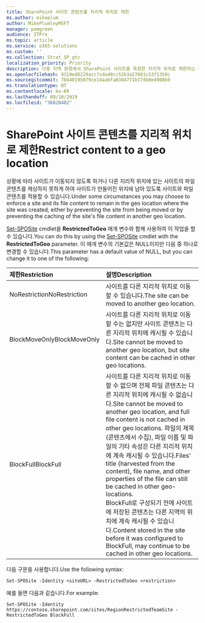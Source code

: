 ```yaml
---
title: SharePoint 사이트 콘텐츠를 지리적 위치로 제한
ms.author: mikeplum
author: MikePlumleyMSFT
manager: pamgreen
audience: ITPro
ms.topic: article
ms.service: o365-solutions
ms.custom: ''
ms.collection: Strat_SP_gtc
localization_priority: Priority
description: 다중 지역 환경에서 SharePoint 사이트를 특정한 지리적 위치로 제한하는 방법에 대해 알아봅니다.
ms.openlocfilehash: 9319ed6229acc7cda48cc52b3a27681c53f1359c
ms.sourcegitcommit: 7bb48195079ce14aabfa0384771b17db0e4908b9
ms.translationtype: HT
ms.contentlocale: ko-KR
ms.lasthandoff: 09/10/2019
ms.locfileid: "36828482"
---
```

# <a name="restrict-sharepoint-site-content-to-a-geo-location"></a><span data-ttu-id="9b19b-103">SharePoint 사이트 콘텐츠를 지리적 위치로 제한</span><span class="sxs-lookup"><span data-stu-id="9b19b-103">Restrict content to a geo location</span></span>

<span data-ttu-id="9b19b-104">상황에 따라 사이트가 이동되지 않도록 하거나 다른 지리적 위치에 있는 사이트의 파일 콘텐츠를 캐싱하지 못하게 하여 사이트가 만들어진 위치에 남아 있도록 사이트와 파일 콘텐츠를 적용할 수 있습니다.</span><span class="sxs-lookup"><span data-stu-id="9b19b-104">Under some circumstances you may choose to enforce a site and its file content to remain in the geo location where the site was created, either by preventing the site from being moved or by preventing the caching of the site's file content in another geo location.</span></span>

<span data-ttu-id="9b19b-105">[Set-SPOSite](https://docs.microsoft.com/powershell/module/sharepoint-online/set-sposite) cmdlet을 **RestrictedToGeo** 매개 변수와 함께 사용하여 이 작업을 할 수 있습니다.</span><span class="sxs-lookup"><span data-stu-id="9b19b-105">You can do this by using the [Set-SPOSite](https://docs.microsoft.com/powershell/module/sharepoint-online/set-sposite) cmdlet with the **RestrictedToGeo** parameter.</span></span> <span data-ttu-id="9b19b-106">이 매개 변수의 기본값은 NULL이지만 다음 중 하나로 변경할 수 있습니다.</span><span class="sxs-lookup"><span data-stu-id="9b19b-106">This parameter has a default value of NULL, but you can change it to one of the following:</span></span>

|<span data-ttu-id="9b19b-107">제한</span><span class="sxs-lookup"><span data-stu-id="9b19b-107">Restriction</span></span>|<span data-ttu-id="9b19b-108">설명</span><span class="sxs-lookup"><span data-stu-id="9b19b-108">Description</span></span>|
|:----------|:----------|
|<span data-ttu-id="9b19b-109">NoRestriction</span><span class="sxs-lookup"><span data-stu-id="9b19b-109">NoRestriction</span></span>|<span data-ttu-id="9b19b-110">사이트를 다른 지리적 위치로 이동할 수 있습니다.</span><span class="sxs-lookup"><span data-stu-id="9b19b-110">The site can be moved to another geo location.</span></span>|
|<span data-ttu-id="9b19b-111">BlockMoveOnly</span><span class="sxs-lookup"><span data-stu-id="9b19b-111">BlockMoveOnly</span></span>|<span data-ttu-id="9b19b-112">사이트를 다른 지리적 위치로 이동할 수는 없지만 사이트 콘텐츠는 다른 지리적 위치에 캐시될 수 있습니다.</span><span class="sxs-lookup"><span data-stu-id="9b19b-112">Site cannot be moved to another geo location, but site content can be cached in other geo locations.</span></span>|
|<span data-ttu-id="9b19b-113">BlockFull</span><span class="sxs-lookup"><span data-stu-id="9b19b-113">BlockFull</span></span>|<span data-ttu-id="9b19b-114">사이트를 다른 지리적 위치로 이동할 수 없으며 전체 파일 콘텐츠는 다른 지리적 위치에 캐시될 수 없습니다.</span><span class="sxs-lookup"><span data-stu-id="9b19b-114">Site cannot be moved to another geo location, and full file content is not cached in other geo locations.</span></span> <span data-ttu-id="9b19b-115">파일의 제목(콘텐츠에서 수집), 파일 이름 및 파일의 기타 속성은 다른 지리적 위치에 계속 캐시될 수 있습니다.</span><span class="sxs-lookup"><span data-stu-id="9b19b-115">Files' title (harvested from the content), file name, and other properties of the file can still be cached in other geo-locations.</span></span><br><span data-ttu-id="9b19b-116">BlockFull로 구성되기 전에 사이트에 저장된 콘텐츠는 다른 지역의 위치에 계속 캐시될 수 있습니다.</span><span class="sxs-lookup"><span data-stu-id="9b19b-116">Content stored in the site before it was configured to BlockFull, may continue to be cached in other geo locations.</span></span>|

<span data-ttu-id="9b19b-117">다음 구문을 사용합니다.</span><span class="sxs-lookup"><span data-stu-id="9b19b-117">Use the following syntax:</span></span>

`Set-SPOSite -Identity <siteURL> -RestrictedToGeo <restriction>`

<span data-ttu-id="9b19b-118">예를 들면 다음과 같습니다.</span><span class="sxs-lookup"><span data-stu-id="9b19b-118">For example:</span></span>

`Set-SPOSite -Identity https://contoso.sharepoint.com/sites/RegionRestrictedTeamSite -RestrictedToGeo BlockFull`
